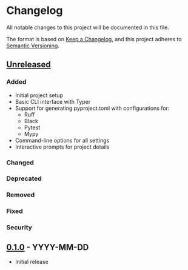 # Changelog

All notable changes to this project will be documented in this file.

The format is based on [Keep a Changelog](https://keepachangelog.com/en/1.0.0/),
and this project adheres to [Semantic Versioning](https://semver.org/spec/v2.0.0.html).

## [Unreleased]

### Added
- Initial project setup
- Basic CLI interface with Typer
- Support for generating pyproject.toml with configurations for:
  - Ruff
  - Black
  - Pytest
  - Mypy
- Command-line options for all settings
- Interactive prompts for project details

### Changed

### Deprecated

### Removed

### Fixed

### Security

## [0.1.0] - YYYY-MM-DD
- Initial release

[Unreleased]: https://github.com/Mizokuiam/PyProject-Init/compare/v0.1.0...HEAD
[0.1.0]: https://github.com/Mizokuiam/PyProject-Init/releases/tag/v0.1.0

